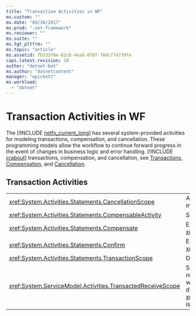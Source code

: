 ```yaml
---
title: "Transaction Activities in WF"
ms.custom: ""
ms.date: "03/30/2017"
ms.prod: ".net-framework"
ms.reviewer: ""
ms.suite: ""
ms.tgt_pltfrm: ""
ms.topic: "article"
ms.assetid: fb33378e-82c6-4ea0-870f-76dc77e7f0fe
caps.latest.revision: 10
author: "dotnet-bot"
ms.author: "dotnetcontent"
manager: "wpickett"
ms.workload: 
  - "dotnet"
---
```

# Transaction Activities in WF
The [!INCLUDE [netfx_current_long](../../../includes/netfx-current-long-md.md)] has several system-provided activities for modeling transactions, compensation, and cancellation. These programming models allow the workflow to continue forward progress in the event of changes in business logic and error handling. [!INCLUDE [crabout](../../../includes/crabout-md.md)] transactions, compensation, and cancellation, see [Transactions](../../../docs/framework/windows-workflow-foundation/workflow-transactions.md), [Compensation](../../../docs/framework/windows-workflow-foundation/compensation.md), and [Cancellation](../../../docs/framework/windows-workflow-foundation/modeling-cancellation-behavior-in-workflows.md).  

## Transaction Activities  


|                                                              |                                                                                                                                                                                                                                                                                                                                                             |
|--------------------------------------------------------------|-------------------------------------------------------------------------------------------------------------------------------------------------------------------------------------------------------------------------------------------------------------------------------------------------------------------------------------------------------------|
|    <xref:System.Activities.Statements.CancellationScope>     |                                                                                                                  Associates cancellation logic, in the form of an activity, with a main path of execution, also expressed as an activity.                                                                                                                   |
|   <xref:System.Activities.Statements.CompensableActivity>    |                                                                                                                                                       Supports compensation of its child activities.                                                                                                                                                        |
|        <xref:System.Activities.Statements.Compensate>        |                                                                                                                          Explicitly invokes the compensation handler of a <xref:System.Activities.Statements.CompensableActivity>.                                                                                                                          |
|         <xref:System.Activities.Statements.Confirm>          |                                                                                                                          Explicitly invokes the confirmation handler of a <xref:System.Activities.Statements.CompensableActivity>.                                                                                                                          |
|     <xref:System.Activities.Statements.TransactionScope>     |                                                                                                                                                             Demarcates a transaction boundary.                                                                                                                                                              |
| <xref:System.ServiceModel.Activities.TransactedReceiveScope> | Scopes the lifetime of a transaction that is initiated by a received message. The transaction may be flowed into the workflow on the initiating message, or created by the dispatcher when the message is received. **Note:**  The <xref:System.ServiceModel.Activities.TransactedReceiveScope> is located in the **Messaging** section of the **Toolbox**. |

